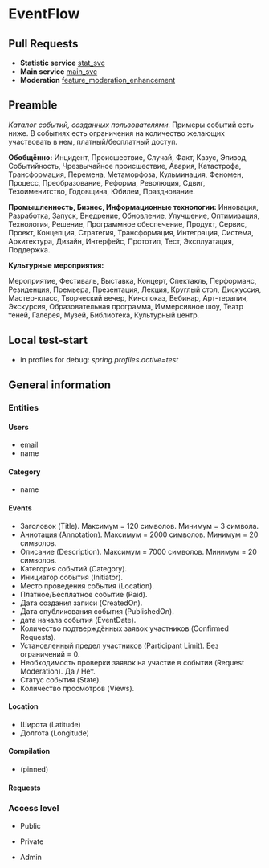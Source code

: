 # EventFlow
## Pull Requests

- **Statistic service**
  [stat_svc](https://github.com/ilya-noize/java-explore-with-me/pull/1)
- **Main service**
  [main_svc](https://github.com/ilya-noize/java-explore-with-me/pull/2)
- **Moderation**
  [feature_moderation_enhancement](https://github.com/ilya-noize/java-explore-with-me/pull/4)

## Preamble
*Каталог событий, созданных пользователями.* Примеры событий есть ниже.
В событиях есть ограничения на количество желающих участвовать в нем,
платный/бесплатный доступ.

**Обобщённо:** Инцидент, Происшествие, Случай, Факт, Казус, Эпизод,
Событийность, Чрезвычайное происшествие, Авария, Катастрофа,
Трансформация, Перемена, Метаморфоза, Кульминация, Феномен, Процесс,
Преобразование, Реформа, Революция, Сдвиг, Тезоименитство, Годовщина,
Юбилеи, Празднование.

**Промышленность, Бизнес, Информационные технологии:** Инновация,
Разработка, Запуск, Внедрение, Обновление, Улучшение, Оптимизация,
Технология, Решение, Программное обеспечение, Продукт, Сервис, Проект,
Концепция, Стратегия, Трансформация, Интеграция, Система, Архитектура,
Дизайн, Интерфейс, Прототип, Тест, Эксплуатация, Поддержка.

**Культурные мероприятия:**

Мероприятие, Фестиваль, Выставка, Концерт, Спектакль, Перформанс,
Резиденция, Премьера, Презентация, Лекция, Круглый стол, Дискуссия,
Мастер-класс, Творческий вечер, Кинопоказ, Вебинар, Арт-терапия,
Экскурсия, Образовательная программа, Иммерсивное шоу, Театр теней,
Галерея, Музей, Библиотека, Культурный центр.

## Local test-start
- in profiles for debug: *spring.profiles.active=test*

## General information

### Entities

#### Users
- email
- name

#### Category
- name

#### Events
- Заголовок (Title). Максимум = 120 символов. Минимум = 3 символа.
- Аннотация (Annotation). Максимум = 2000 символов. Минимум = 20
  символов.
- Описание (Description). Максимум = 7000 символов. Минимум = 20
  символов.
- Категория событий (Category).
- Инициатор события (Initiator).
- Место проведения события (Location).
- Платное/Бесплатное событие (Paid).
- Дата создания записи (CreatedOn).
- Дата опубликования события (PublishedOn).
- дата начала события (EventDate).
- Количество подтверждённых заявок участников (Confirmed Requests).
- Установленный предел участников (Participant Limit). Без ограничений = 0.
- Необходимость проверки заявок на участие в событии (Request
  Moderation). Да / Нет.
- Статус события (State).
- Количество просмотров (Views).

#### Location

- Широта (Latitude)
- Долгота (Longitude)

#### Compilation

- (pinned)

#### Requests


### Access level

- Public

- Private

- Admin
